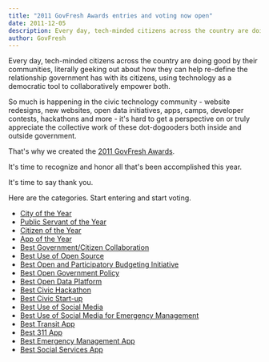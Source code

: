 ```yaml
---
title: "2011 GovFresh Awards entries and voting now open"
date: 2011-12-05
description: Every day, tech-minded citizens across the country are doing good by their communities, literally geeking out about how they can help re-define the relationship government has with its citizens, using technology as a democratic tool to empower both.
author: GovFresh
---
```


<a href="http://awards.govfresh.com"></a>

Every day, tech-minded citizens across the country are doing good by their communities, literally geeking out about how they can help re-define the relationship government has with its citizens, using technology as a democratic tool to collaboratively empower both.

So much is happening in the civic technology community - website redesigns, new websites, open data initiatives, apps, camps, developer contests, hackathons and more - it's hard to get a perspective on or truly appreciate the collective work of these dot-dogooders both inside and outside government.

That's why we created the <a href="http://awards.govfresh.com">2011 GovFresh Awards</a>.

It's time to recognize and honor all that's been accomplished this year. 

It's time to say thank you.

Here are the categories. Start entering and start voting.

<ul>
	<li><a href="http://govfresh.uservoice.com/forums/142162-city-of-the-year">City of the Year</a></li>
	<li><a href="http://govfresh.uservoice.com/forums/142165-2011-govfresh-awards">Public Servant of the Year</a></li>
	<li><a href="http://govfresh.uservoice.com/forums/142166-2011-govfresh-awards">Citizen of the Year</a></li>
	<li><a href="http://govfresh.uservoice.com/forums/142167-2011-govfresh-awards">App of the Year</a></li>
	<li><a href="http://govfresh.uservoice.com/forums/142168-2011-govfresh-awards">Best Government/Citizen Collaboration</a></li>
	<li><a href="http://govfresh.uservoice.com/forums/142169-2011-govfresh-awards">Best Use of Open Source</a></li>
	<li><a href="http://govfresh.uservoice.com/forums/142170-2011-govfresh-awards">Best Open and Participatory Budgeting Initiative</a></li>
	<li><a href="http://govfresh.uservoice.com/forums/142171-2011-govfresh-awards">Best Open Government Policy</a></li>
	<li><a href="http://govfresh.uservoice.com/forums/142172-2011-govfresh-awards">Best Open Data Platform</a></li>
	<li><a href="http://govfresh.uservoice.com/forums/142173-2011-govfresh-awards">Best Civic Hackathon</a></li>
	<li><a href="http://govfresh.uservoice.com/forums/142174-2011-govfresh-awards">Best Civic Start-up</a></li>
	<li><a href="http://govfresh.uservoice.com/forums/142175-2011-govfresh-awards">Best Use of Social Media</a></li>
	<li><a href="http://govfresh.uservoice.com/forums/142176-2011-govfresh-awards">Best Use of Social Media for Emergency Management</a></li>
	<li><a href="http://govfresh.uservoice.com/forums/142177-2011-govfresh-awards">Best Transit App</a></li>
	<li><a href="http://govfresh.uservoice.com/forums/142178-2011-govfresh-awards">Best 311 App</a></li>
	<li><a href="http://govfresh.uservoice.com/forums/142179-2011-govfresh-awards">Best Emergency Management App</a></li>
	<li><a href="http://govfresh.uservoice.com/forums/142180-2011-govfresh-awards">Best Social Services App</a></li>
</ul>

